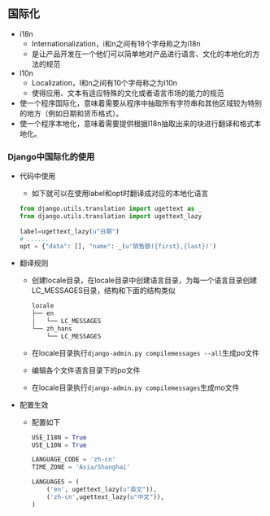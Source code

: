 ## 国际化
- i18n
	- Internationalization，i和n之间有18个字母称之为i18n
	- 是让产品开发在一个他们可以简单地对产品进行语言、文化的本地化的方法的规范
- l10n
	- Localization，l和n之间有10个字母称之为l10n
	- 使得应用、文本有适应特殊的文化或者语言市场的能力的规范
- 使一个程序国际化，意味着需要从程序中抽取所有字符串和其他区域较为特别的地方（例如日期和货币格式）。
- 使一个程序本地化，意味着需要提供根据I18n抽取出来的块进行翻译和格式本地化。

### Django中国际化的使用 
- 代码中使用
	- 如下就可以在使用label和opt时翻译成对应的本地化语言

	```python
	from django.utils.translation import ugettext as _
	from django.utils.translation import ugettext_lazy
	 
	label=ugettext_lazy(u"日期")
	# ......
	opt = {"data": [], "name": _(u'销售额({first},{last})')
	```
- 翻译规则
	- 创建locale目录，在locale目录中创建语言目录，为每一个语言目录创建LC_MESSAGES目录，结构和下面的结构类似

		```python
		locale
		├── en
		│   └── LC_MESSAGES
		└── zh_hans
		    └── LC_MESSAGES
		```
	- 在locale目录执行`django-admin.py compilemessages --all`生成po文件
	- 编辑各个文件语言目录下的po文件
	- 在locale目录执行`django-admin.py compilemessages`生成mo文件
- 配置生效
	- 配置如下

		```python
		USE_I18N = True
		USE_L10N = True
		
		LANGUAGE_CODE = 'zh-cn'
		TIME_ZONE = 'Asia/Shanghai'
		
		LANGUAGES = (
		    ('en', ugettext_lazy(u"英文")),
		    ('zh-cn',ugettext_lazy(u"中文")),
		)
		```

